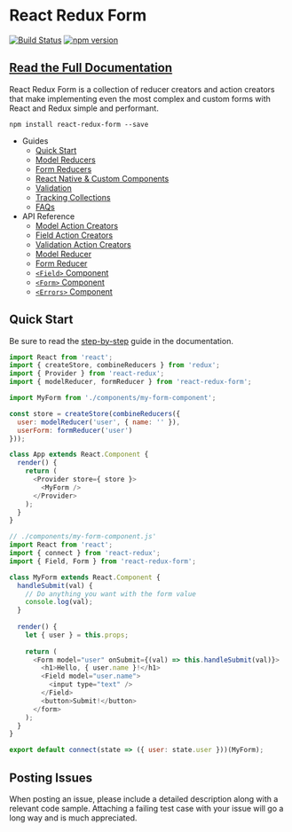 # React Redux Form
[![Build Status](https://travis-ci.org/davidkpiano/react-redux-form.svg?branch=master)](https://travis-ci.org/davidkpiano/react-redux-form) [![npm version](https://badge.fury.io/js/react-redux-form.svg)](https://badge.fury.io/js/react-redux-form)

## [Read the Full Documentation](https://davidkpiano.gitbooks.io/react-redux-form/content/)

React Redux Form is a collection of reducer creators and action creators that make implementing even the most complex and custom forms with React and Redux simple and performant.

`npm install react-redux-form --save`

- Guides
  - [Quick Start](https://davidkpiano.gitbooks.io/react-redux-form/content/step_by_step.html)
  - [Model Reducers](https://davidkpiano.gitbooks.io/react-redux-form/content/model_reducers.html)
  - [Form Reducers](https://davidkpiano.gitbooks.io/react-redux-form/content/form_reducers.html)
  - [React Native & Custom Components](https://davidkpiano.gitbooks.io/react-redux-form/content/react_native_&_custom_components.html)
  - [Validation](https://davidkpiano.gitbooks.io/react-redux-form/content/validation.html)
  - [Tracking Collections](https://davidkpiano.gitbooks.io/react-redux-form/content/tracking_collections.html)
  - [FAQs](https://davidkpiano.gitbooks.io/react-redux-form/content/faqs.html)
- API Reference
  - [Model Action Creators](https://davidkpiano.gitbooks.io/react-redux-form/content/model_actions.html)
  - [Field Action Creators](https://davidkpiano.gitbooks.io/react-redux-form/content/field_actions.html)
  - [Validation Action Creators](https://davidkpiano.gitbooks.io/react-redux-form/content/validation_actions.html)
  - [Model Reducer](https://davidkpiano.gitbooks.io/react-redux-form/content/model_reducer.html)
  - [Form Reducer](https://davidkpiano.gitbooks.io/react-redux-form/content/form_reducer.html)
  - [`<Field>` Component](https://davidkpiano.gitbooks.io/react-redux-form/content/field_component.html)
  - [`<Form>` Component](https://davidkpiano.gitbooks.io/react-redux-form/content/form_component.html)
  - [`<Errors>` Component](https://davidkpiano.gitbooks.io/react-redux-form/content/errors_component.html)

## Quick Start

Be sure to read the [step-by-step](http://davidkpiano.github.io/react-redux-form/#/api/Guide:-Step-by-Step) guide in the documentation.

```js
import React from 'react';
import { createStore, combineReducers } from 'redux';
import { Provider } from 'react-redux';
import { modelReducer, formReducer } from 'react-redux-form';

import MyForm from './components/my-form-component';

const store = createStore(combineReducers({
  user: modelReducer('user', { name: '' }),
  userForm: formReducer('user')
}));

class App extends React.Component {
  render() {
    return (
      <Provider store={ store }>
        <MyForm />
      </Provider>
    );
  }
}
```

```js
// ./components/my-form-component.js'
import React from 'react';
import { connect } from 'react-redux';
import { Field, Form } from 'react-redux-form';

class MyForm extends React.Component {
  handleSubmit(val) {
    // Do anything you want with the form value
    console.log(val);
  }
  
  render() {
    let { user } = this.props;
    
    return (
      <Form model="user" onSubmit={(val) => this.handleSubmit(val)}>
        <h1>Hello, { user.name }!</h1>
        <Field model="user.name">
          <input type="text" />
        </Field>
        <button>Submit!</button>
      </form>
    );
  }
}

export default connect(state => ({ user: state.user }))(MyForm);
```

## Posting Issues
When posting an issue, please include a detailed description along with a relevant code sample. Attaching a failing test case with your issue will go a long way and is much appreciated.
